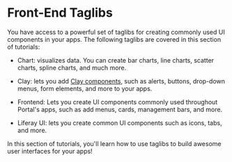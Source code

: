 # Front-End Taglibs [](id=front-end-taglibs)

You have access to a powerful set of taglibs for creating commonly used UI
components in your apps. The following taglibs are covered in this section of 
tutorials:

- Chart: visualizes data. You can create bar charts, line charts, scatter 
  charts, spline charts, and much more. 

- Clay: lets you add 
[Clay components](https://clayui.com/docs/components/alerts.html), 
  such as alerts, buttons, drop-down menus, form elements, and more to your apps. 

- Frontend: Lets you create UI components commonly used throughout Portal's 
  apps, such as add menus, cards, management bars, and more.

- Liferay UI: lets you create common UI components such as icons, tabs, and 
  more.

In this section of tutorials, you'll learn how to use taglibs to build awesome 
user interfaces for your apps!

